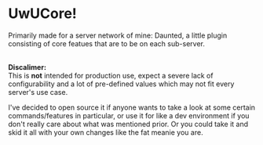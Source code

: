 # UwUCore!

Primarily made for a server network of mine: Daunted, a little plugin consisting of core featues that are to be on each sub-server.

<br/>**Discalimer:**<br/>
This is **not** intended for production use, expect a severe lack of configurability and a lot of pre-defined values which may not fit every server's use case.

I've decided to open source it if anyone wants to take a look at some certain commands/features in particular, or use it for like a dev environment if you don't really care about what was mentioned prior. Or you could take it and skid it all with your own changes like the fat meanie you are.
